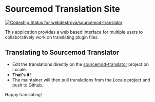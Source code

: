 # Sourcemod Translation Site

[ ![Codeship Status for webdestroya/sourcemod-translator](https://www.codeship.io/projects/80b437e0-82d3-0131-3171-3e041e14c86b/status?branch=master)](https://www.codeship.io/projects/14895)

This application provides a web based interface for multiple users to collaboratively work on translating plugin files.

## Translating to Sourcemod Translator

- Edit the translations directly on the [sourcemod-translator](http://www.localeapp.com/projects/public?search=sourcemod-translator) project on Locale.
- **That's it!**
- The maintainer will then pull translations from the Locale project and push to Github.

Happy translating!
